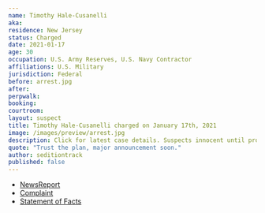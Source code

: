 ```yaml
---
name: Timothy Hale-Cusanelli
aka:
residence: New Jersey
status: Charged
date: 2021-01-17
age: 30
occupation: U.S. Army Reserves, U.S. Navy Contractor
affiliations: U.S. Military
jurisdiction: Federal
before: arrest.jpg
after:
perpwalk:
booking:
courtroom:
layout: suspect
title: Timothy Hale-Cusanelli charged on January 17th, 2021
image: /images/preview/arrest.jpg
description: Click for latest case details. Suspects innocent until proven guilty.
quote: "Trust the plan, major announcement soon."
author: seditiontrack
published: false
---
```


- [NewsReport](https://www.app.com/story/news/crime/2021/01/17/timothy-louis-hale-cusanelli-colts-neck-man-military-contractor-capitol-pro-trump-mob/4199037001/)
- [Complaint](https://www.justice.gov/opa/page/file/1356061/download)
- [Statement of Facts](https://www.justice.gov/opa/page/file/1356066/download)
